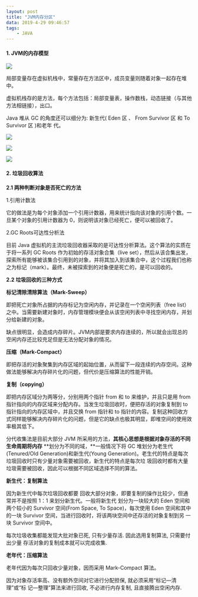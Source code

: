 ```yaml
---
layout: post
title: "JVM内存分区"
data: 2019-4-29 09:46:57
tags: 
	- JAVA
---
```


#### 1. JVM的内存模型

![](http://ww1.sinaimg.cn/large/aacc02d8ly1g2v0u0kga5j20jv0dnmzd.jpg)

<!--more-->

局部变量存在虚拟机栈中，常量存在方法区中，成员变量则随着对象一起存在堆中。

虚拟机栈存的是方法，每个方法包括：局部变量表，操作数栈，动态链接（与其他方法相链接），出口。

Java 堆从 GC 的角度还可以细分为: 新生代( Eden 区 、 From Survivor 区 和 To Survivor 区 )和老年
代。

![](http://ww1.sinaimg.cn/large/aacc02d8ly1g2v1049rtij20ir05n3zt.jpg)

![](http://ww1.sinaimg.cn/large/aacc02d8ly1fxuyutofxmj20vw0lidrd.jpg)



![](http://ww1.sinaimg.cn/large/aacc02d8ly1fxuyvjd0o1j20qr0fddju.jpg)

#### 2. 垃圾回收算法

**2.1 两种判断对象是否死亡的方法**

1.引用计数法

它的做法是为每个对象添加一个引用计数器，用来统计指向该对象的引用个数。一旦某个对象的引用计数器为 0，则说明该对象已经死亡，便可以被回收了。

2.GC Roots可达性分析法

目前 Java 虚拟机的主流垃圾回收器采取的是可达性分析算法。这个算法的实质在于将一系列 GC Roots 作为初始的存活对象合集（live set），然后从该合集出发，探索所有能够被该集合引用到的对象，并将其加入到该集合中，这个过程我们也称之为标记（mark）。最终，未被探索到的对象便是死亡的，是可以回收的。

**2.2 垃圾回收的三种方式**

**标记清除清除算法（Mark-Sweep）**

即把死亡对象所占据的内存标记为空闲内存，并记录在一个空闲列表（free list）之中。当需要新建对象时，内存管理模块便会从该空闲列表中寻找空闲内存，并划分给新建的对象。

缺点很明显，会造成内存碎片。JVM内部是要求内存连续的，所以就会出现总的空闲内存还比较充足但是无法分配对象的情况。

**压缩（Mark-Compact）**

即把存活的对象聚集到内存区域的起始位置，从而留下一段连续的内存空间。这种做法能够解决内存碎片化的问题，但代价是压缩算法的性能开销。

**复制（copying）**

即把内存区域分为两等分，分别用两个指针 from 和 to 来维护，并且只是用 from 指针指向的内存区域来分配内存。当发生垃圾回收时，便把存活的对象复制到 to 指针指向的内存区域中，并且交换 from 指针和 to 指针的内容。复制这种回收方式同样能够解决内存碎片化的问题，但是它的缺点也极其明显，即堆空间的使用效率极其低下。

分代收集法是目前大部分 JVM 所采用的方法，**其核心思想是根据对象存活的不同生命周期将内存**
**划分为不同的域，**一般情况下将 GC 堆划分为老生代(Tenured/Old Generation)和新生代(Young
Generation)。老生代的特点是每次垃圾回收时只有少量对象需要被回收，新生代的特点是每次垃
圾回收时都有大量垃圾需要被回收，因此可以根据不同区域选择不同的算法。

**新生代：复制算法** 

因为新生代中每次垃圾回收都要
回收大部分对象，即要复制的操作比较少，但通常并不是按照 1：1 来划分新生代。一般将新生代
划分为一块较大的 Eden 空间和两个较小的 Survivor 空间(From Space, To Space)，每次使用
Eden 空间和其中的一块 Survivor 空间，当进行回收时，将该两块空间中还存活的对象复制到另
一块 Survivor 空间中。

每次垃圾收集都能发现大批对象已死, 只有少量存活. 因此选用复制算法, 只需要付出少量
存活对象的复制成本就可以完成收集.

**老年代：压缩算法**

老年代因为每次只回收少量对象，因而采用 Mark-Compact 算法。

因为对象存活率高、没有额外空间对它进行分配担保, 就必须采用“标记—清理”或“标
记—整理”算法来进行回收, 不必进行内存复制, 且直接腾出空闲内存.